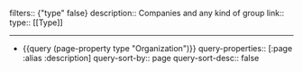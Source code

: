 filters:: {"type" false}
description:: Companies and any kind of group
link::
type:: [[Type]]

- ---
- {{query (page-property type "Organization")}}
  query-properties:: [:page :alias :description]
  query-sort-by:: page
  query-sort-desc:: false